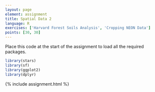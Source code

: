 ```yaml
---
layout: page
element: assignment
title: Spatial Data 2
language: R
exercises: ['Harvard Forest Soils Analysis', 'Cropping NEON Data']
points: [30, 30]
---
```



Place this code at the start of the assignment to load all the required packages.

```r
library(stars)
library(sf)
library(ggplot2)
library(dplyr)
```

{% include assignment.html %}
